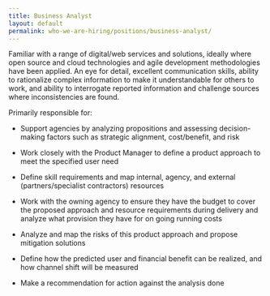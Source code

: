 ```yaml
---
title: Business Analyst
layout: default
permalink: who-we-are-hiring/positions/business-analyst/
---
```


Familiar with a range of digital/web services and solutions, ideally
where open source and cloud technologies and agile development
methodologies have been applied. An eye for detail, excellent
communication skills, ability to rationalize complex information to make
it understandable for others to work, and ability to interrogate
reported information and challenge sources where inconsistencies are
found.

Primarily responsible for:

-   Support agencies by analyzing propositions and assessing
decision-making factors such as strategic alignment, cost/benefit,
and risk

-   Work closely with the Product Manager to define a product approach
to meet the specified user need

-   Define skill requirements and map internal, agency, and external
(partners/specialist contractors) resources

-   Work with the owning agency to ensure they have the budget to cover
the proposed approach and resource requirements during delivery
and analyze what provision they have for on going running costs

-   Analyze and map the risks of this product approach and propose
mitigation solutions

-   Define how the predicted user and financial benefit can be realized,
and how channel shift will be measured

-   Make a recommendation for action against the analysis done